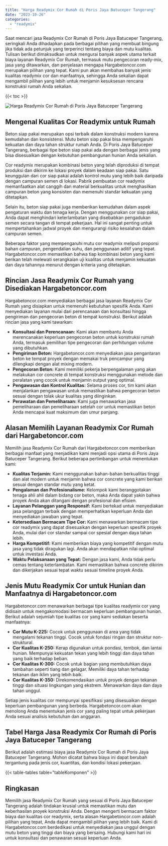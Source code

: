 ```yaml
---
title: "Harga Readymix Cor Rumah di Poris Jaya Batuceper Tangerang"
date: "2023-10-26"
categories: 
  - "readymix"
---
```



Saat mencari jasa Readymix Cor Rumah di Poris Jaya Batuceper Tangerang, seringkali Anda dihadapkan pada berbagai pilihan yang membuat bingung jika tidak ada petunjuk yang terperinci tentang biaya dan mutu kualitas. Tulisan berikut dimaksudkan untuk mengurai banyak aspek utama terkait biaya layanan Readymix Cor Rumah, termasuk mutu pengecoran ready-mix, jasa yang ditawarkan, dan penjelasan mengapa Hargabetoncor.com merupakan pilihan yang tepat. Kami pun akan membahas banyak jenis kualitas readymix cor dan manfaatnya, sehingga Anda sekalian dapat mengambil pilihan yang lebih untuk menjamin kesuksesan rencana konstruksi rumah Anda sekalian.

{{< toc >}}

![Harga Readymix Cor Rumah di Poris Jaya Batuceper Tangerang](https://hargareadymixid.github.io/hbc/readymix-hbc%20(24).png)

## Mengenal Kualitas Cor Readymix untuk Rumah

Beton siap pakai merupakan opsi terbaik dalam konstruksi modern karena kemudahan dan konsistensi. Mutu beton siap pakai bisa mempengaruhi kekuatan dan daya tahan struktur rumah Anda. Di Poris Jaya Batuceper Tangerang, berbagai tipe beton siap pakai ada dengan berbagai jenis yang bisa disesuaikan dengan kebutuhan pembangunan hunian Anda sekalian.

Cor readymix merupakan kombinasi beton yang telah diproduksi di tempat produksi dan dikirim ke lokasi proyek dalam keadaan siap pakai. Satu keunggulan dari cor siap pakai adalah kontrol mutu yang lebih baik daripada dengan campuran semen di lokasi. Pabrik pembuatan cor readymix memanfaatkan alat canggih dan material berkualitas untuk menghasilkan campuran beton yang konsisten dan memenuhi standar kekuatan yang ditetapkan.

Selain itu, beton siap pakai juga memberikan kemudahan dalam aspek pengaturan waktu dan tenaga kerja. Dengan menggunakan cor siap pakai, Anda dapat menghindari keterlambatan yang disebabkan pengadukan semen secara tangan di tempat pekerjaan. Hal ini sangat penting untuk mempertahankan jadwal proyek dan mengurangi risiko kesalahan dalam campuran semen.

Beberapa faktor yang mempengaruhi mutu cor readymix meliputi proporsi bahan campuran, pengendalian suhu, dan penggunaan aditif yang tepat. Hargabetoncor.com memastikan bahwa tiap kombinasi beton yang kami berikan telah melewati serangkaian uji kualitas untuk menjamin kekuatan dan daya tahannya menurut dengan kriteria yang ditetapkan.

## Rincian Jasa Readymix Cor Rumah yang Disediakan Hargabetoncor.com

Hargabetoncor.com menyediakan berbagai jasa layanan Readymix Cor Rumah yang disiapkan untuk memenuhi kebutuhan spesifik Anda. Kami menyediakan layanan mulai dari perencanaan dan konsultasi hingga pengiriman dan pengecoran beton di tempat konstruksi. Berikut adalah rincian jasa yang kami tawarkan:

- **Konsultasi dan Perencanaan:** Kami akan membantu Anda merencanakan keperluan pengecoran beton untuk konstruksi rumah Anda, termasuk pemilihan tipe pengecoran dan perhitungan volume yang dibutuhkan.
- **Pengiriman Beton:** Hargabetoncor.com menyediakan jasa pengantaran beton ke tempat proyek dengan memakai truk pencampur yang dilengkapi dengan alat mixing modern.
- **Pengecoran Beton:** Kami memiliki pekerja berpengalaman yang akan melakukan cor concrete di tempat konstruksi menggunakan metode dan peralatan yang cocok untuk menjamin output yang optimal.
- **Pengawasan dan Kontrol Kualitas:** Selama proses cor, tim kami akan menjalankan pengawasan untuk memastikan bahwa pengecoran beton sesuai dengan tolak ukur kualitas yang diinginkan.
- **Perawatan dan Pemeliharaan:** Kami juga menawarkan jasa pemeliharaan dan pemeliharaan setelah cor untuk memastikan beton Anda mencapai kuat maksimum dan umur panjang.

## Alasan Memilih Layanan Readymix Cor Rumah dari Hargabetoncor.com

Memilih jasa Readymix Cor Rumah dari Hargabetoncor.com memberikan berbagai manfaat yang menjadikan kami menjadi opsi utama di Poris Jaya Batuceper Tangerang. Berikut beberapa pertimbangan untuk menentukan kami:

- **Kualitas Terjamin:** Kami menggunakan bahan-bahan berkualitas tinggi dan alat modern untuk menjamin bahwa cor concrete yang kami berikan sesuai dengan standar mutu yang ketat.
- **Pengalaman dan Profesionalisme:** Kelompok kami beranggotakan tenaga ahli ahli dalam bidang cor beton, maka Anda dapat yakin bahwa proyek Anda akan ditangani dengan profesional dan efisien.
- **Layanan Pelanggan yang Responsif:** Kami bertekad untuk menyediakan jasa pelanggan terbaik dengan memperhatikan keperluan Anda dan menyediakan jawaban yang tepat.
- **Ketersediaan Bermacam Tipe Cor:** Kami menawarkan bermacam tipe cor readymix yang dapat disesuaikan dengan keperluan spesifik proyek Anda, mulai dari cor standar sampai cor spesial dengan daya tahan lebih.
- **Harga Kompetitif:** Kami memberikan biaya yang kompetitif dengan mutu jasa yang tidak diragukan lagi. Anda akan mendapatkan nilai optimal untuk investasi Anda.
- **Waktu Pelaksanaan yang Tepat:** Dengan jasa kami, Anda tidak perlu cemas tentang keterlambatan. Kami memastikan bahwa concrete dikirim dan dikerjakan sesuai tepat waktu sesuai timeline proyek Anda.

## Jenis Mutu Readymix Cor untuk Hunian dan Manfaatnya di Hargabetoncor.com

Hargabetoncor.com menawarkan berbagai tipe kualitas readymix cor yang didisain untuk mengakomodasi bermacam keperluan pembangunan hunian. Berikut adalah sejumlah tipe kualitas cor yang kami sediakan beserta manfaatnya:

- **Cor Mutu K-225:** Cocok untuk penggunaan di area yang tidak mengalami tekanan tinggi. Cocok untuk fondasi ringan dan struktur non-struktural.
- **Cor Kualitas K-250:** Kerap digunakan untuk pondasi, tembok, dan lantai hunian. Mempunyai kekuatan tekan yang lebih tinggi dan daya tahan yang baik terhadap beban.
- **Cor Kualitas K-300:** Cocok untuk bagian yang membutuhkan daya tambahan seperti tiang dan gelagar. Memiliki daya tahan terhadap tekanan dan iklim yang lebih baik.
- **Cor Kualitas K-350:** Direkomendasikan untuk proyek dengan tekanan tinggi dan situasi lingkungan yang ekstrem. Menawarkan daya dan daya tahan unggul.

Setiap jenis kualitas cor mempunyai spesifikasi yang disesuaikan dengan keperluan pembangunan yang berbeda. Hargabetoncor.com akan menolong Anda menentukan jenis cor yang paling tepat untuk pekerjaan Anda sesuai analisis kebutuhan dan anggaran.

## Tabel Harga Jasa Readymix Cor Rumah di Poris Jaya Batuceper Tangerang

Berikut adalah estimasi biaya jasa Readymix Cor Rumah di Poris Jaya Batuceper Tangerang. Mohon dicatat bahwa biaya ini dapat berubah tergantung pada jenis cor, kuantitas, dan kondisi lokasi pekerjaan.

{{< table-tables table="tableKomponen" >}}

## Ringkasan

Memilih jasa Readymix Cor Rumah yang sesuai di Poris Jaya Batuceper Tangerang adalah tindakan krusial untuk memastikan mutu dan keberhasilan proyek konstruksi Anda. Dengan mengerti bermacam faktor biaya dan kualitas cor readymix, serta alasan Hargabetoncor.com adalah pilihan yang tepat, Anda dapat mengambil pilihan yang lebih baik. Kami di Hargabetoncor.com berdedikasi untuk menyediakan jasa unggul dengan mutu beton yang tinggi dan biaya yang bersaing. Hubungi kami hari ini untuk konsultasi dan penawaran sesuai keperluan Anda.
